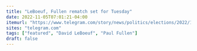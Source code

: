 ```yaml
---
title: "LeBoeuf, Fullen rematch set for Tuesday"
date: 2022-11-05T07:01:21-04:00
itemurl: "https://www.telegram.com/story/news/politics/elections/2022/11/04/democratic-incumbent-david-h-a-leboeuf-faces-republican-paul-fullen/69616627007/"
sites: "telegram.com"
tags: ["featured", "David LeBoeuf", "Paul Fullen"]
draft: false
---
```


